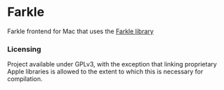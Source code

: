 # Farkle

Farkle frontend for Mac that uses the [Farkle library](https://github.com/Arc676/Farkle)

### Licensing

Project available under GPLv3, with the exception that linking proprietary Apple libraries is allowed to the extent to which this is necessary for compilation.
